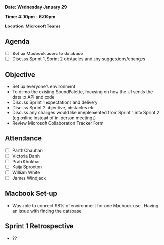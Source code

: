 **Date: Wednesday January 29**

**Time: 4:00pm - 6:00pm**

**Location: [Microsoft Teams](https://teams.microsoft.com/l/meetup-join/19%3ameeting_YzI0Nzc4YjUtZDkzNS00MDc3LThkMDYtNmUyNjg5MGU1YWY2%40thread.v2/0?context=%7b%22Tid%22%3a%2276ae1115-1efc-4af2-a536-e2b2443af1a0%22%2c%22Oid%22%3a%227e74cc74-a733-484e-bc53-9dc429bcca3f%22%7d)**

## Agenda 
- [ ] Set up Macbook users to database
- [ ] Discuss Sprint 1, Sprint 2 obstacles and any suggestions/changes

## Objective 
- Set up everyone's environment
- To demo the existing SoundPalette, focusing on how the UI sends the data to API and code
- Discuss Sprint 1 expectations and delivery
- Discuss Sprint 2 objective, obstacles etc.
- Discuss any changes would like imeplemented from Sprint 1 into Sprint 2 (eg online instead of in-person meetings)
- Review Microsoft Collaboration Tracker Form

## Attendance
- [ ] Parth Chauhan
- [ ] Victoria Danh
- [ ] Prab Khokhar
- [ ] Kaija Sproxton
- [ ] William White
- [ ] James Windjack

## Macbook Set-up
- Was able to connect 98% of environment for one Macbook user. Having an issue with finding the database

## Sprint 1 Retrospective
- ??
